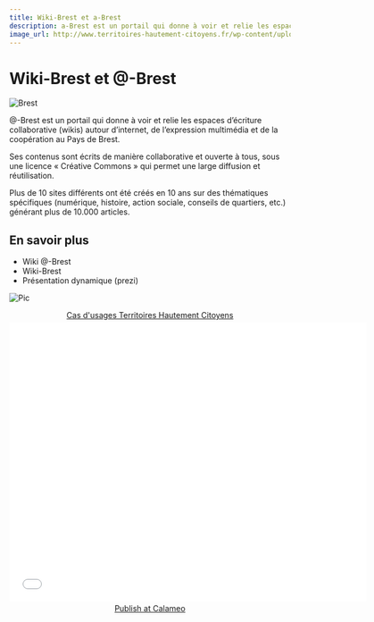 ```yaml
---
title: Wiki-Brest et a-Brest
description: a-Brest est un portail qui donne à voir et relie les espaces d’écriture collaborative autour d’internet, de l’expression multimédia et de la coopération au Pays de Brest
image_url: http://www.territoires-hautement-citoyens.fr/wp-content/uploads/2015/02/Capture-d%E2%80%99%C3%A9cran-2015-02-24-%C3%A0-17.35.44.png
---
```


#	Wiki-Brest et @-Brest

![Brest](http://www.territoires-hautement-citoyens.fr/wp-content/uploads/2015/02/Capture-d%E2%80%99%C3%A9cran-2015-02-24-%C3%A0-17.35.44.png)

@-Brest est un portail qui donne à voir et relie les espaces d’écriture collaborative (wikis) autour d’internet, de l’expression multimédia et de la coopération au Pays de Brest. 

Ses contenus sont écrits de manière collaborative et ouverte à tous, sous une licence « Créative Commons » qui permet une large diffusion et réutilisation. 

Plus de 10 sites différents ont été créés en 10 ans sur des thématiques spécifiques (numérique, histoire, action sociale, conseils de quartiers, etc.) générant plus de 10.000 articles.

## En savoir plus

* Wiki @-Brest
* Wiki-Brest
* Présentation dynamique (prezi)

![Pic](https://framapic.org/9Cm89BaPVof2/qYs2eExz)

<div style="text-align:center;"><div style="margin:8px 0px 4px;"><a href="http://www.calameo.com/books/0005746786d59bea5e0b6" target="_blank">Cas d'usages Territoires Hautement Citoyens</a></div><iframe src="//v.calameo.com/?bkcode=0005746786d59bea5e0b6" width="640" height="500" frameborder="0" scrolling="no" allowtransparency allowfullscreen style="margin:0 auto;"></iframe><div style="margin:4px 0px 8px;"><a href="http://www.calameo.com/">Publish at Calameo</a></div></div>
